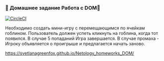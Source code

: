 ### 🌟 Домашнее задание Работа с DOM🌟

[![CircleCI](https://circleci.com/gh/SvetlanaGreenFox/Netology_homeworks_DOM/tree/main.svg?style=svg)](https://circleci.com/gh/SvetlanaGreenFox/Netology_homeworks_DOM/tree/main)

Необходимо создать мини-игру с перемещающимся по ячейкам гоблином. Пользователь должен успеть кликнуть на гоблина, когда тот появился. 
В случае 5 попаданий Игра завершается.
В случае промаха - Игроку объявляется о проигрыше и предлагается начать заново.

https://svetlanagreenfox.github.io/Netology_homeworks_DOM/
